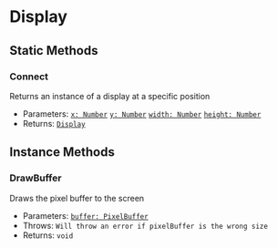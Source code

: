 # Display

## Static Methods

### Connect
Returns an instance of a display at a specific position
- Parameters: [`x: Number`](Number) [`y: Number`](Number) [`width: Number`](Number) [`height: Number`](Number)
- Returns: [`Display`](Display.md)

## Instance Methods

### DrawBuffer
Draws the pixel buffer to the screen
- Parameters: [`buffer: PixelBuffer`](PixelBuffer.md)
- Throws: `Will throw an error if pixelBuffer is the wrong size`
- Returns: `void`
